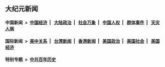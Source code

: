 ## 大纪元新闻

#### 中国新闻 &nbsp;>&nbsp; [中国经济](indexes/ncid283/README.md?09240845) &nbsp;| &nbsp; [大陆政治](indexes/ncid277/README.md?09240845) &nbsp;| &nbsp; [社会万象](indexes/ncid282/README.md?09240845) &nbsp;| &nbsp; [中国人权](indexes/ncid278/README.md?09240845) &nbsp;| &nbsp; [群体事件](indexes/ncid279/README.md?09240845) &nbsp;| &nbsp; [天灾人祸](indexes/ncid280/README.md?09240845)

#### 国际新闻 &nbsp;>&nbsp; [美中关系](indexes/nf1412576/README.md?09240845) &nbsp;| &nbsp; [台湾新闻](indexes/ncid1349361/README.md?09240845) &nbsp;| &nbsp; [香港新闻](indexes/ncid1349362/README.md?09240845) &nbsp;| &nbsp; [美国政治](indexes/ncid1078159/README.md?09240845) &nbsp;| &nbsp; [美国社会](indexes/ncid1078160/README.md?09240845) &nbsp;| &nbsp; [美国经济](indexes/ncid1078158/README.md?09240845)

#### 特别专题 &nbsp;>&nbsp; [中共百年历史](https://github.com/easy2view/epoch-special/blob/master/README.md?09240845)  
